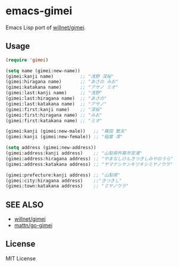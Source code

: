 emacs-gimei
====================

Emacs Lisp port of [willnet/gimei](https://github.com/willnet/gimei).

Usage
--------------------

```lisp
(require 'gimei)

(setq name (gimei:new-name))
(gimei:kanji name)          ;; "浅野 深桜"
(gimei:hiragana name)       ;; "あさの みお"
(gimei:katakana name)       ;; "アサノ ミオ"
(gimei:last:kanji name)     ;; "浅野"
(gimei:last:hiragana name)  ;; "あさの"
(gimei:last:katakana name)  ;; "アサノ"
(gimei:first:kanji name)    ;; "深桜"
(gimei:first:hiragana name) ;; "みお"
(gimei:first:katakana name) ;; "ミオ"

(gimei:kanji (gimei:new-male))   ;; "篠田 繁夫"
(gimei:kanji (gimei:new-female)) ;; "稲葉 澪"

(setq address (gimei:new-address))
(gimei:address:kanji address)    ;; "山梨県杵築市宮浦"
(gimei:address:hiragana address) ;; "やまなしけんきつきしみやのうら"
(gimei:address:katakana address) ;; "ヤマナシケンキツキシミヤノウラ"

(gimei:prefecture:kanji address) ;; "山梨県"
(gimei:city:hiragana address)    ;;"きつきし"
(gimei:town:katakana address)    ;; "ミヤノウラ"
```

SEE ALSO
--------------------

- [willnet/gimei](https://github.com/willnet/gimei)
- [mattn/go-gimei](https://github.com/mattn/go-gimei)

License
--------------------

MIT License
